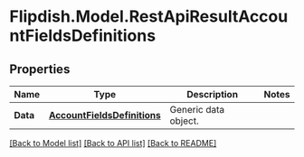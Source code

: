 # Flipdish.Model.RestApiResultAccountFieldsDefinitions
## Properties

Name | Type | Description | Notes
------------ | ------------- | ------------- | -------------
**Data** | [**AccountFieldsDefinitions**](AccountFieldsDefinitions.md) | Generic data object. | 

[[Back to Model list]](../README.md#documentation-for-models) [[Back to API list]](../README.md#documentation-for-api-endpoints) [[Back to README]](../README.md)

